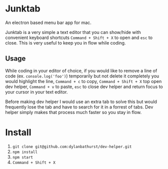 # Junktab
An electron based menu bar app for mac.

Junktab is a very simple a text editor that you can show/hide with convenient keyboard shortcuts `Command + Shift + X` to open and `esc` to close. This is very useful to keep you in flow while coding. 

## Usage
While coding in your editor of choice, if you would like to remove a line of code (ex. `console.log('foo')`) temporarily but not delete it completely you would highlight the line, `Command + c` to copy, `Command + Shift + X` top open dev helper, `Command + v` to paste, `esc` to close dev helper and return focus to your cursor in your text editor.

Before making dev helper I would use an extra tab to solve this but would frequently lose the tab and have to search for it in a forrest of tabs. Dev helper simply makes that process much faster so you stay in flow.

# Install
1. `git clone git@github.com:dylanbathurst/dev-helper.git`
1. `npm install`
1. `npm start`
1. `Command + Shift + X`
